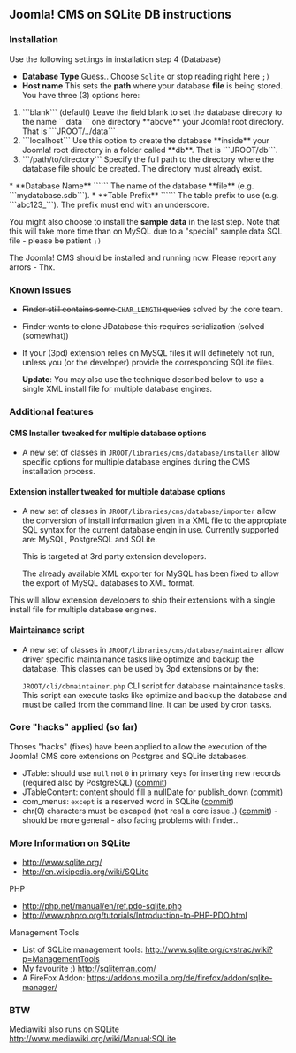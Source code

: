 ## Joomla! CMS on SQLite DB instructions

### Installation

Use the following settings in installation step 4 (Database)

* **Database Type** Guess.. Choose ```Sqlite``` or stop reading right here ```;)```
* **Host name** This sets the **path** where your database **file** is being stored. You have three (3) options here:
<ol>
<li>```blank``` (default) Leave the field blank to set the database direcory to the name ```data``` one directory **above** your Joomla! root directory. That is ```JROOT/../data```</li>
<li>```localhost``` Use this option to create the database **inside** your Joomla! root directory in a folder called **db**. That is ```JROOT/db```.</li>
<li>```/path/to/directory``` Specify the full path to the directory where the database file should be created. The directory must already exist.</li>
</ol>
* **Database Name** ```<name>``` The name of the database **file** (e.g. ```mydatabase.sdb```).
* **Table Prefix** ```<prefix>``` The table prefix to use (e.g. ```abc123_```). The prefix must end with an underscore.

You might also choose to install the **sample data** in the last step.
Note that this will take more time than on MySQL due to a "special" sample data SQL file - please be patient ```;)```

The Joomla! CMS should be installed and running now. Please report any arrors - Thx.

### Known issues

* <del>Finder still contains some ```CHAR_LENGTH``` queries</del> solved by the core team.
* <del>Finder wants to clone JDatabase this requires serialization</del> (solved (somewhat))
* If your (3pd) extension relies on MySQL files it will definetely not run, unless you (or the developer) provide the corresponding SQLite files.

	**Update**: You may also use the technique described below to use a single XML install file for multiple database engines.

### Additional features

#### CMS Installer tweaked for multiple database options

* A new set of classes in ```JROOT/libraries/cms/database/installer``` allow specific options for multiple database engines during the CMS installation process.

#### Extension installer tweaked for multiple database options

* A new set of classes in ```JROOT/libraries/cms/database/importer``` allow the conversion of install information given in a XML file to the appropiate SQL syntax for the current database engin in use. Currently supported are: MySQL, PostgreSQL and SQLite.

	This is targeted at 3rd party extension developers.

	The already available XML exporter for MySQL has been fixed to allow the export of MySQL databases to XML format.

This will allow extension developers to ship their extensions with a single install file for multiple database engines.

#### Maintainance script

* A new set of classes in ```JROOT/libraries/cms/database/maintainer``` allow driver specific maintainance tasks like optimize and backup the database. This classes can be used by 3pd extensions or by the:

	```JROOT/cli/dbmaintainer.php``` CLI script for database maintainance tasks. This script can execute tasks like optimize and backup the database and must be called from the command line. It can be used by cron tasks.

### Core "hacks" applied (so far)

Thoses "hacks" (fixes) have been applied to allow the execution of the Joomla! CMS core extensions on Postgres and SQLite databases.

* JTable: should use ```null``` not ```0``` in primary keys for inserting new records (required also by PostgreSQL) ([commit](https://github.com/elkuku/joomla-cms/commit/5602c7928bd04703ed2eb4a51e6d92860de0781b))
* JTableContent: content should fill a nullDate for publish_down ([commit](https://github.com/elkuku/joomla-cms/commit/5b191e17a3ab21392b7b0b6796c6d88b5cb986b7))
* com_menus: ```except``` is a reserved word in SQLite ([commit](https://github.com/elkuku/joomla-cms/commit/273ebc066931299266597177528a49dc51ef6e4d))
* chr(0) characters must be escaped (not real a core issue..) ([commit](https://github.com/elkuku/joomla-cms/commit/0ba217df8aabd558710a53ce9bafc4dfdc1b6f2e)) - should be more general - also facing problems with finder..

### More Information on SQLite

* http://www.sqlite.org/
* http://en.wikipedia.org/wiki/SQLite

PHP

* http://php.net/manual/en/ref.pdo-sqlite.php
* http://www.phpro.org/tutorials/Introduction-to-PHP-PDO.html

Management Tools

* List of SQLite management tools: http://www.sqlite.org/cvstrac/wiki?p=ManagementTools
* My favourite ;) http://sqliteman.com/
* A FireFox Addon: https://addons.mozilla.org/de/firefox/addon/sqlite-manager/

### BTW
Mediawiki also runs on SQLite http://www.mediawiki.org/wiki/Manual:SQLite
